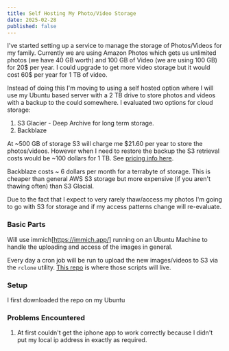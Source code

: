 ```yaml
---
title: Self Hosting My Photo/Video Storage
date: 2025-02-28
published: false
---
```


I've started setting up a service to manage the storage of Photos/Videos for my family. Currently we are using Amazon Photos
which gets us unlimited photos (we have 40 GB worth) and 100 GB of Video (we are using 100 GB) for 20$ per year. I could
upgrade to get more video storage but it would cost 60$ per year for 1 TB of video.

Instead of doing this I'm moving to using a self hosted option where I will use my Ubuntu based server with a 2 TB drive to
store photos and videos with a backup to the could somewhere. I evaluated two options for cloud storage:

1. S3 Glacier - Deep Archive for long term storage.
2. Backblaze

At ~500 GB of storage S3 will charge me $21.60 per year to store the photos/videos. However when I need to restore the
backup the S3 retrieval costs would be ~100 dollars for 1 TB. See [pricing info here](https://aws.amazon.com/s3/pricing/).

Backblaze costs ~ 6 dollars per month for a terrabyte of storage. This is cheaper than general AWS S3 storage but more expensive
(if you aren't thawing often) than S3 Glacial.

Due to the fact that I expect to very rarely thaw/access my photos I'm going to go with S3 for storage and if my access patterns
change will re-evaluate.

### Basic Parts

Will use immich[https://immich.app/] running on an Ubuntu Machine to handle the uploading and access of the images in general.

Every day a cron job will be run to upload the new images/videos to S3 via the `rclone` utility. [This repo](https://github.com/dflaten/photo-video-backup) is where those
scripts will live.

### Setup
I first downloaded the repo on my Ubuntu

### Problems Encountered
1. At first couldn't get the iphone app to work correctly because I didn't put my local ip address in exactly as required.
